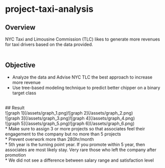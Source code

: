 # project-taxi-analysis

## Overview<br>
  NYC Taxi and Limousine Commission (TLC) likes to generate more revenues for taxi drivers based on the data provided.<br>
<br>
## Objective<br>
* Analyze the data and Advise NYC TLC the best approach to increase more revenue<br>
* Use tree-based modeling technique to predict better chipper on a binary target class<br>
  
<br>
## Result<br>
![graph 1](/assets/graph_1.png)![graph 2](/assets/graph_2.png)<br>
![graph 3](/assets/graph_3.png)![graph 4](/assets/graph_4.png)<br>
![graph 5](/assets/graph_5.png)![graph 6](/assets/graph_6.png)<br>
  * Make sure to assign 3 or more projects so that associates feel their engagement to the company but no more than 5 projects<br>
  * Prevent overwork more than 280hr/month<br>
  * 5th year is the turning point year. If you promote within 5 year, then associates are most likely stay. Very rare those who left the company after promotion<br>
  * We did not see a difference between salary range and satisfaction level<br>
<br>

